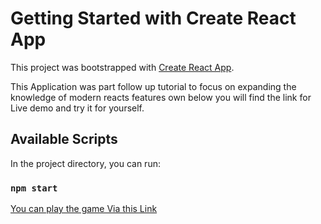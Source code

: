 # Getting Started with Create React App

This project was bootstrapped with [Create React App](https://github.com/facebook/create-react-app).

This Application was part follow up tutorial to focus on expanding the knowledge of modern reacts features
own below you will find the link for Live demo and try it for yourself.

## Available Scripts

In the project directory, you can run:

### `npm start`

[You can play the game Via this Link](https://hardcore-panini-866022.netlify.app/)
